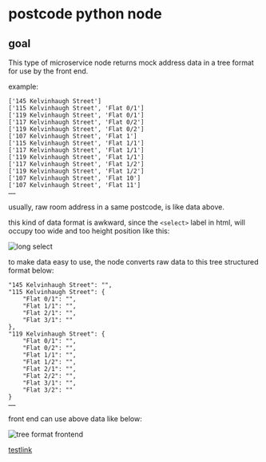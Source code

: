 # postcode python node

## goal

This type of microservice node returns mock address data in a tree format for use by the front end.

example:

```
['145 Kelvinhaugh Street']
['115 Kelvinhaugh Street', 'Flat 0/1']
['119 Kelvinhaugh Street', 'Flat 0/1']
['117 Kelvinhaugh Street', 'Flat 0/2']
['119 Kelvinhaugh Street', 'Flat 0/2']
['107 Kelvinhaugh Street', 'Flat 1']
['115 Kelvinhaugh Street', 'Flat 1/1']
['117 Kelvinhaugh Street', 'Flat 1/1']
['119 Kelvinhaugh Street', 'Flat 1/1']
['117 Kelvinhaugh Street', 'Flat 1/2']
['119 Kelvinhaugh Street', 'Flat 1/2']
['107 Kelvinhaugh Street', 'Flat 10']
['107 Kelvinhaugh Street', 'Flat 11']
……
```

usually, raw room address in a same postcode, is like data above.

this kind of data format is awkward, since the `<select>` label
in html, will occupy too wide and too height position like this:

![long select](https://user-images.githubusercontent.com/37706103/214199075-6eb598db-2171-4a56-ae8d-bc07ab5be21e.gif)


to make data easy to use, the node converts raw data to this tree structured format below:

```
"145 Kelvinhaugh Street": "",
"115 Kelvinhaugh Street": {
    "Flat 0/1": "",
    "Flat 1/1": "",
    "Flat 2/1": "",
    "Flat 3/1": ""
},
"119 Kelvinhaugh Street": {
    "Flat 0/1": "",
    "Flat 0/2": "",
    "Flat 1/1": "",
    "Flat 1/2": "",
    "Flat 2/1": "",
    "Flat 2/2": "",
    "Flat 3/1": "",
    "Flat 3/2": ""
}
……
```

front end can use above data like below:

![tree format frontend](https://user-images.githubusercontent.com/37706103/214199063-3596f275-5222-47fb-ad79-ddaf7edd211c.gif)

[testlink](../README.md#local-urls)
